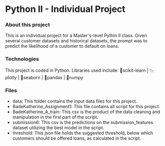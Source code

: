 # Python II - Individual Project
### About this project
This is an individual project for a Master's-level Pythin II class. Given several customer datasets and historical datasets, the prompt was to predict the likelihood of a customer to default on loans.

### Technologies 
This project is coded in Python. Libraries used include: 🧠scikit-learn | 📉plotly | 🌊seaborn | 🐼pandas | 🧮numpy

### Files
- data: This folder contains the input data files for this project.
- BadeKatherine_Assignment1: This file contains all script for this project.
- BadeKatherine_A_train: This csv is the product of the data cleaning and manipulation in the first part of the script.
- submission6: This csv is the predictions on the submission_features dataset utilizing the best model in the script.
- threshold: This json file holds the suggested threshold, below which customers should be offered loans, as calculated in the script.
